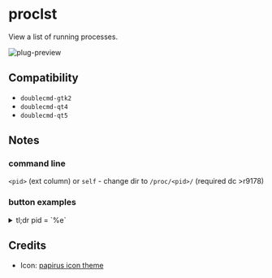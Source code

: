proclst
========
View a list of running processes.

![plug-preview](https://i.imgur.com/ULFer1a.png)

## Compatibility
- `doublecmd-gtk2`
- `doublecmd-qt4`
- `doublecmd-qt5`

## Notes

### command line

`<pid>` (ext column) or `self` - change dir to `/proc/<pid>/` (required dc >r9178)

### button examples
<details>
  <summary>tl;dr pid = `%e`</summary>

```xml
DOUBLECMD#TOOLBAR#XMLDATA<?xml version="1.0" encoding="UTF-8"?>
<doublecmd>
  <Program>
    <ID>{C04826D3-B5AB-46C0-8D6E-1FC0494FB874}</ID>
    <Icon>cm_runterm</Icon>
    <Hint>strace</Hint>
    <Command>{!SHELL}</Command>
    <Params>sudo strace -p%e -s9999 -e write</Params>
  </Program>
</doublecmd>
```

```xml
DOUBLECMD#TOOLBAR#XMLDATA<?xml version="1.0" encoding="UTF-8"?>
<doublecmd>
  <Program>
    <ID>{AB6EA31F-078B-40E9-BBB3-BA826D9F357A}</ID>
    <Icon>cm_runterm</Icon>
    <Hint>lsof</Hint>
    <Command>{!SHELL}</Command>
    <Params>lsof -p %e</Params>
  </Program>
</doublecmd>
```

```xml
DOUBLECMD#TOOLBAR#XMLDATA<?xml version="1.0" encoding="UTF-8"?>
<doublecmd>
  <Program>
    <ID>{33DF487A-582E-43BB-ABF5-E1E145B63770}</ID>
    <Icon>cm_view</Icon>
    <Hint>show stdout</Hint>
    <Command>{!DC-VIEWER}</Command>
    <Params>/proc/%e/fd/1</Params>
  </Program>
</doublecmd>
```

```xml
DOUBLECMD#TOOLBAR#XMLDATA<?xml version="1.0" encoding="UTF-8"?>
<doublecmd>
  <Program>
    <ID>{9712C8E8-0B7F-4E5A-ACB9-2B4737518BBD}</ID>
    <Icon>cm_view</Icon>
    <Hint>show stderr</Hint>
    <Command>{!DC-VIEWER}</Command>
    <Params>/proc/%e/fd/2</Params>
  </Program>
</doublecmd>
```
</details>

## Credits
- Icon: [papirus icon theme](https://github.com/PapirusDevelopmentTeam/papirus-icon-theme)
